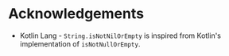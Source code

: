#  Acknowledgements

- Kotlin Lang - `String.isNotNilOrEmpty` is inspired from Kotlin's implementation of `isNotNullOrEmpty`.

